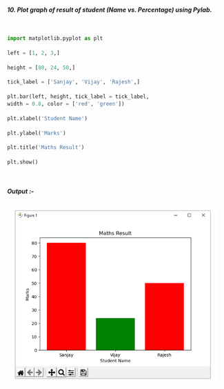 #### *10. Plot graph of result of student (Name vs. Percentage) using Pylab.*

<br />

```py
import matplotlib.pyplot as plt

left = [1, 2, 3,]

height = [80, 24, 50,]

tick_label = ['Sanjay', 'Vijay', 'Rajesh',]

plt.bar(left, height, tick_label = tick_label,
width = 0.8, color = ['red', 'green'])

plt.xlabel('Student Name')

plt.ylabel('Marks')

plt.title('Maths Result')

plt.show()
```

<br>

##### *Output* :-

<img src="./op.png" style="width:35em" title="output-1" alt="output-1" >